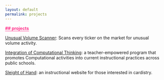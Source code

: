 ```yaml
---
layout: default
permalink: projects
---
```


<b class="t-hackcss-pop" style="color:#ff2e88;border-bottom:1px solid #ff2e88;">## projects</b>

<a href="/">Unusual Volume Scanner</a>: Scans every ticker on the market for unusual volume activity.<br>

<a href="https://dl.acm.org/citation.cfm?id=3293835">Integration of Computational Thinking</a>: a teacher-empowered program that promotes Computational activities into current instructional practices across public schools.<br/>

<a href="/">Sleight of Hand</a>: an instructional website for those interested in cardistry.<br/>
